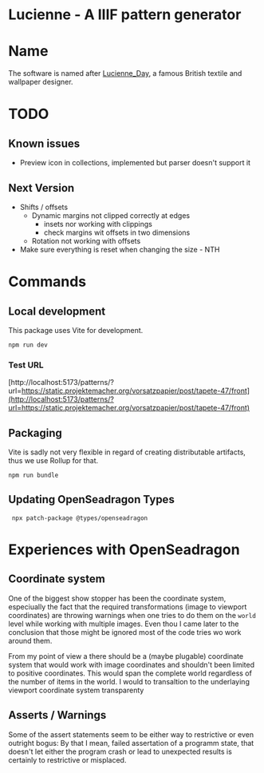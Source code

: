 # Lucienne - A IIIF pattern generator

# Name

The software is named after [Lucienne_Day](https://en.wikipedia.org/wiki/Lucienne_Day), a famous British textile and wallpaper designer.

# TODO

## Known issues

- Preview icon in collections, implemented but parser doesn't support it

## Next Version

- Shifts / offsets
  - Dynamic margins not clipped correctly at edges
    - insets nor working with clippings
    - check margins wit offsets in two dimensions
  - Rotation not working with offsets
- Make sure everything is reset when changing the size - NTH

# Commands

## Local development

This package uses Vite for development.

```
npm run dev
```

### Test URL

[http://localhost:5173/patterns/?url=https://static.projektemacher.org/vorsatzpapier/post/tapete-47/front](http://localhost:5173/patterns/?url=https://static.projektemacher.org/vorsatzpapier/post/tapete-47/front)

## Packaging

Vite is sadly not very flexible in regard of creating distributable artifacts, thus we use Rollup for that.

```
npm run bundle
```

## Updating OpenSeadragon Types

```
 npx patch-package @types/openseadragon
```

# Experiences with OpenSeadragon

## Coordinate system

One of the biggest show stopper has been the coordinate system, especiually the fact that the required transformations (image to viewport coordinates) are throwing warnings when one tries to do them on the `world` level while working with multiple images. Even thou I came later to the conclusion that those might be ignored most of the code tries wo work around them.

From my point of view a there should be a (maybe plugable) coordinate system that would work with image coordinates and shouldn't been limited to positive coordinates. This would span the complete world regardless of the number of items in the world. I would to transaltion to the underlaying viewport coordinate system transparenty

## Asserts / Warnings

Some of the assert statements seem to be either way to restrictive or even outright bogus: By that I mean, failed assertation of a programm state, that doesn't let either the program crash or lead to unexpected results is certainly to restrictive or misplaced.
